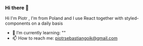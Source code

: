 ### Hi there 👋

Hi I'm Piotr , I'm from Poland and I use React together with styled-components on a daily basis  

- 🌱 I’m currently learning: "" 
- 📫 How to reach me: piotrsebastiangoik@gmail.com
